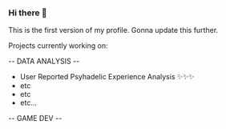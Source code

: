 ### Hi there 👋

This is the first version of my profile. Gonna update this further.

Projects currently working on: 

-- DATA ANALYSIS --
- User Reported Psyhadelic Experience Analysis ✨✨✨
- etc
- etc
- etc...

-- GAME DEV --
<!--
**fwalker95/fwalker95** is a ✨ _special_ ✨ repository because its `README.md` (this file) appears on your GitHub profile.

Here are some ideas to get you started:

- 🔭 I’m currently working on ...
- 🌱 I’m currently learning ...
- 👯 I’m looking to collaborate on ...
- 🤔 I’m looking for help with ...
- 💬 Ask me about ...
- 📫 How to reach me: ...
- 😄 Pronouns: ...
- ⚡ Fun fact: ...
-->
